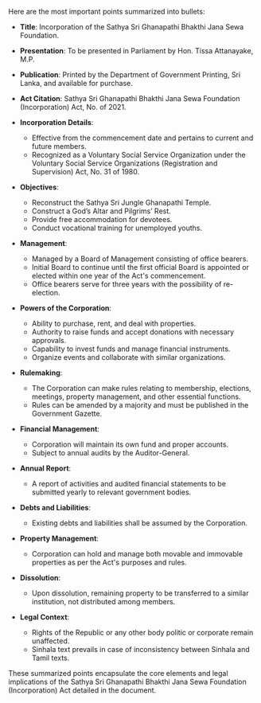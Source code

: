 Here are the most important points summarized into bullets:

- **Title**: Incorporation of the Sathya Sri Ghanapathi Bhakthi Jana Sewa Foundation.
  
- **Presentation**: To be presented in Parliament by Hon. Tissa Attanayake, M.P.
  
- **Publication**: Printed by the Department of Government Printing, Sri Lanka, and available for purchase.

- **Act Citation**: Sathya Sri Ghanapathi Bhakthi Jana Sewa Foundation (Incorporation) Act, No. of 2021.

- **Incorporation Details**:
  - Effective from the commencement date and pertains to current and future members.
  - Recognized as a Voluntary Social Service Organization under the Voluntary Social Service Organizations (Registration and Supervision) Act, No. 31 of 1980.

- **Objectives**:
  - Reconstruct the Sathya Sri Jungle Ghanapathi Temple.
  - Construct a God’s Altar and Pilgrims’ Rest.
  - Provide free accommodation for devotees.
  - Conduct vocational training for unemployed youths.

- **Management**:
  - Managed by a Board of Management consisting of office bearers.
  - Initial Board to continue until the first official Board is appointed or elected within one year of the Act's commencement.
  - Office bearers serve for three years with the possibility of re-election.

- **Powers of the Corporation**:
  - Ability to purchase, rent, and deal with properties.
  - Authority to raise funds and accept donations with necessary approvals.
  - Capability to invest funds and manage financial instruments.
  - Organize events and collaborate with similar organizations.

- **Rulemaking**:
  - The Corporation can make rules relating to membership, elections, meetings, property management, and other essential functions.
  - Rules can be amended by a majority and must be published in the Government Gazette.

- **Financial Management**:
  - Corporation will maintain its own fund and proper accounts.
  - Subject to annual audits by the Auditor-General.

- **Annual Report**:
  - A report of activities and audited financial statements to be submitted yearly to relevant government bodies.

- **Debts and Liabilities**:
  - Existing debts and liabilities shall be assumed by the Corporation.

- **Property Management**:
  - Corporation can hold and manage both movable and immovable properties as per the Act's purposes and rules.

- **Dissolution**:
  - Upon dissolution, remaining property to be transferred to a similar institution, not distributed among members.

- **Legal Context**:
  - Rights of the Republic or any other body politic or corporate remain unaffected.
  - Sinhala text prevails in case of inconsistency between Sinhala and Tamil texts. 

These summarized points encapsulate the core elements and legal implications of the Sathya Sri Ghanapathi Bhakthi Jana Sewa Foundation (Incorporation) Act detailed in the document.